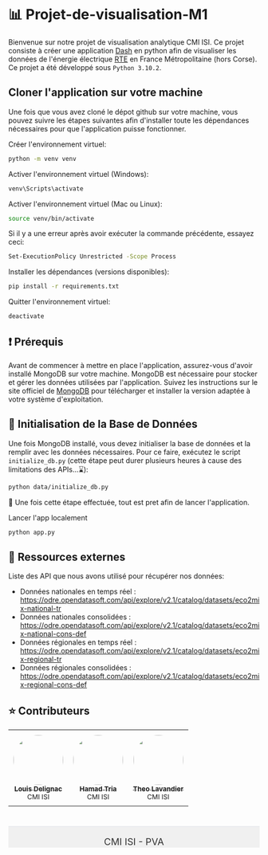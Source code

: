 # 📊  Projet-de-visualisation-M1

Bienvenue sur notre projet de visualisation analytique CMI ISI.
Ce projet consiste à créer une application [Dash](https://plotly.com/dash/) en python afin de visualiser les données de l'énergie électrique [RTE](https://www.rte-france.com/) en France Métropolitaine (hors Corse).  
Ce projet a été développé sous `Python 3.10.2`.

## Cloner l'application sur votre machine

Une fois que vous avez cloné le dépot github sur votre machine, vous pouvez suivre les étapes suivantes afin d'installer toute les dépendances nécessaires pour que l'application puisse fonctionner.

Créer l'environnement virtuel:
```bash
python -m venv venv
```
Activer l'environnement virtuel (Windows):
```bash
venv\Scripts\activate
```
Activer l'environnement virtuel (Mac ou Linux):
```bash
source venv/bin/activate
```
Si il y a une erreur après avoir exécuter la commande précédente, essayez ceci:
```bash
Set-ExecutionPolicy Unrestricted -Scope Process
```
Installer les dépendances (versions disponibles):
```bash
pip install -r requirements.txt
```
Quitter l'environnement virtuel:
```bash
deactivate
```

## ❗  Prérequis

Avant de commencer à mettre en place l'application, assurez-vous d'avoir installé MongoDB sur votre machine. MongoDB est nécessaire pour stocker et gérer les données utilisées par l'application. Suivez les instructions sur le site officiel de [MongoDB](https://www.mongodb.com/try/download/community) pour télécharger et installer la version adaptée à votre système d'exploitation.

## 💾  Initialisation de la Base de Données

Une fois MongoDB installé, vous devez initialiser la base de données et la remplir avec les données nécessaires. Pour ce faire, exécutez le script `initialize_db.py` (cette étape peut durer plusieurs heures à cause des limitations des APIs...⌛):

```bash
python data/initialize_db.py
```

🚀 Une fois cette étape effectuée, tout est pret afin de lancer l'application.

Lancer l'app localement
```bash
python app.py
```


## 📃  Ressources externes

 Liste des API que nous avons utilisé pour récupérer nos données:
- Données nationales en temps réel :  https://odre.opendatasoft.com/api/explore/v2.1/catalog/datasets/eco2mix-national-tr
- Données nationales consolidées :    https://odre.opendatasoft.com/api/explore/v2.1/catalog/datasets/eco2mix-national-cons-def
- Données régionales en temps réel :  https://odre.opendatasoft.com/api/explore/v2.1/catalog/datasets/eco2mix-regional-tr
- Données régionales consolidées :    https://odre.opendatasoft.com/api/explore/v2.1/catalog/datasets/eco2mix-regional-cons-def


## ⭐  Contributeurs 

<table>
  <tr>
    <td align="center" style="padding: 10px;">
      <a href="https://github.com/LouisDelignac">
        <img src="https://avatars.githubusercontent.com/u/102798850?v=4" width="100" height="100" alt="" style="border-radius:50%;"/><br />
        <sub><b>Louis Delignac</b></sub>
      </a><br />
      <sub>CMI ISI</sub>
    </td>
    <td align="center" style="padding: 10px;">
      <a href="https://github.com/HamadTria">
        <img src="https://avatars.githubusercontent.com/u/102798449?v=4" width="100" height="100" alt="" style="border-radius:50%;"/><br />
        <sub><b>Hamad Tria</b></sub>
      </a><br />
      <sub>CMI ISI</sub>
    </td>
    <td align="center" style="padding: 10px;">
      <a href="https://github.com/Hisqkq">
        <img src="https://avatars.githubusercontent.com/u/120734251?v=4" width="100" height="100" alt="" style="border-radius:50%;"/><br />
        <sub><b>Theo Lavandier</b></sub>
      </a><br />
      <sub>CMI ISI</sub>
    </td>
  </tr>
</table>


<div align="center" style="padding: px; margin-top: 40px; background-color: #f0f0f0; border-top: 1px solid #e1e4e8;">
  <p style="font-size: 19px; color: #333;">CMI ISI - PVA</p>
</div>

